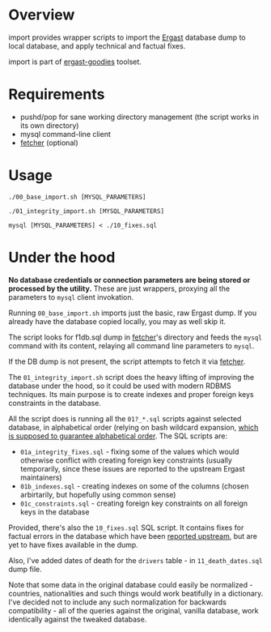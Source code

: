 Overview
========

import provides wrapper scripts to import the [Ergast](http://ergast.com/mrd/db) database dump to local database, and apply technical and factual fixes.

import is part of [ergast-goodies](../README.md) toolset.

Requirements
============

* pushd/pop for sane working directory management (the script works in its own directory)
* mysql command-line client
* [fetcher](../fetcher/README.md) (optional)

Usage
=====

    ./00_base_import.sh [MYSQL_PARAMETERS]

    ./01_integrity_import.sh [MYSQL_PARAMETERS]

    mysql [MYSQL_PARAMETERS] < ./10_fixes.sql


Under the hood
==============

**No database credentials or connection parameters are being stored or processed by the utility.** These are just wrappers, proxying all the parameters to `mysql` client invokation.

Running `00_base_import.sh` imports just the basic, raw Ergast dump. If you already have the database copied locally, you may as well skip it.

The script looks for f1db.sql dump in [fetcher](../fetcher/README.md)'s directory and feeds the `mysql` command with its content, relaying all command line parameters to `mysql`.

If the DB dump is not present, the script attempts to fetch it via [fetcher](../fetcher/README.md).

The `01_integrity_import.sh` script does the heavy lifting of improving the database under the hood, so it could be used with modern RDBMS techniques. Its main purpose is to create indexes and proper foreign keys constraints in the database.

All the script does is running all the `01?_*.sql` scripts against selected database, in alphabetical order (relying on bash wildcard expansion, [which is supposed to guarantee alphabetical order](http://serverfault.com/questions/122737/in-bash-are-wildcard-expansions-guaranteed-to-be-in-order). The SQL scripts are:

* `01a_integrity_fixes.sql` - fixing some of the values which would otherwise conflict with creating foreign key constraints (usually temporarily, since these issues are reported to the upstream Ergast maintainers)
* `01b_indexes.sql` - creating indexes on some of the columns (chosen arbirtarily, but hopefully using common sense)
* `01c_constraints.sql` - creating foreign key constraints on all foreign keys in the database

Provided, there's also the `10_fixes.sql` SQL script. It contains fixes for factual errors in the database which have been [reported upstream](http://ergast.com/mrd/bugs), but are yet to have fixes available in the dump.

Also, I've added dates of death for the `drivers` table - in `11_death_dates.sql` dump file.

Note that some data in the original database could easily be normalized - countries, nationalities and such things would work beatifully in a dictionary. I've decided not to include any such normalization for backwards compatibility - all of the queries against the original, vanilla database, work identically against the tweaked database.
